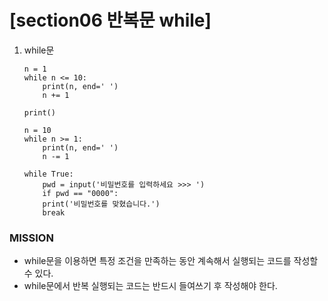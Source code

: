 # [section06 반복문 while]

01. while문
	```
	n = 1
	while n <= 10:
	    print(n, end=' ')
	    n += 1
	```
 	```
	print()

	n = 10
	while n >= 1:
	    print(n, end=' ')
	    n -= 1
	```
	```
	while True:
	    pwd = input('비밀번호를 입력하세요 >>> ')
	    if pwd == "0000":
		print('비밀번호를 맞혔습니다.')
		break
	```
### MISSION ###
- while문을 이용하면 특정 조건을 만족하는 동안 계속해서 실행되는 코드를 작성할 수 있다.
- while문에서 반복 실행되는 코드는 반드시 들여쓰기 후 작성해야 한다.
